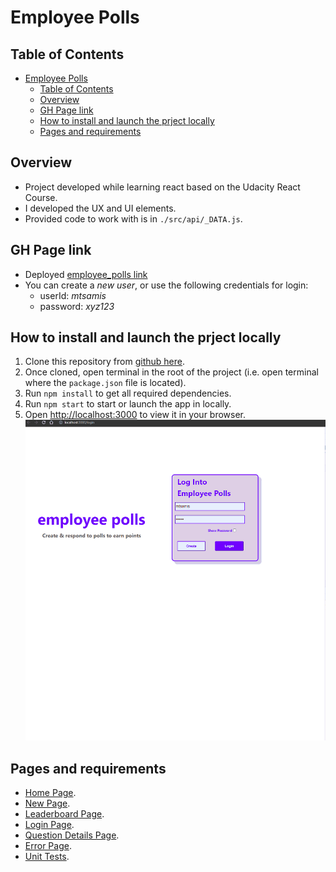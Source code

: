 # Employee Polls

## Table of Contents
- [Employee Polls](#employee-polls)
  - [Table of Contents](#table-of-contents)
  - [Overview](#overview)
  - [GH Page link](#gh-page-link)
  - [How to install and launch the prject locally](#how-to-install-and-launch-the-prject-locally)
  - [Pages and requirements](#pages-and-requirements)

## Overview
- Project developed while learning react based on the Udacity React Course.
- I developed the UX and UI elements. 
- Provided code to work with is in `./src/api/_DATA.js`.

## GH Page link
- Deployed [employee_polls link](https://stevexenios.github.io/employee_polls/)
- You can create a _new user_, or use the following credentials for login:
  - userId: _mtsamis_
  - password: _xyz123_
  
## How to install and launch the prject locally
1. Clone this repository from [github here](https://github.com/stevexenios/employee_polls.git).
2. Once cloned, open terminal in the root of the project (i.e. open terminal where the `package.json` file is located).
3. Run `npm install` to get all required dependencies. 
4. Run `npm start` to start or launch the app in locally. 
5. Open [http://localhost:3000](http://localhost:3000) to view it in your browser.
![Example of launched app](https://github.com/stevexenios/employee_polls/blob/main/src/assets/gif/app.gif)

## Pages and requirements
- [Home Page](./src/components/pages/Home/Home.md).
- [New Page](./src/components/pages/New/New.md).
- [Leaderboard Page](./src/components/pages/Leaderboard/Leaderboard.md).
- [Login Page](./src/components/pages/Login/Login.md).
- [Question Details Page](./src/components/pages/QuestionDetails/QuestionDetails.md).
- [Error Page](./src/components/pages/Error/Error.md).
- [Unit Tests](./src/tests/tests.md).
